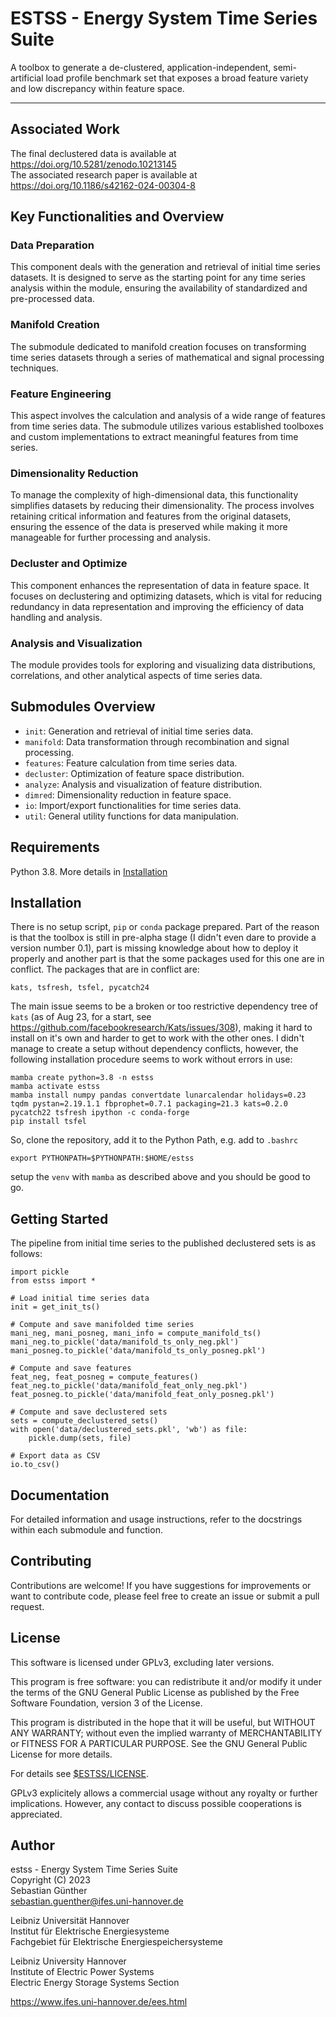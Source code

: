 # ESTSS - Energy System Time Series Suite

A toolbox to generate a de-clustered, application-independent, semi-artificial
load profile benchmark set that exposes a broad feature variety and low
discrepancy within feature space.

---


## Associated Work

The final declustered data is available at\
https://doi.org/10.5281/zenodo.10213145 \
The associated research paper is available at\
https://doi.org/10.1186/s42162-024-00304-8


## Key Functionalities and Overview

### Data Preparation
This component deals with the generation and retrieval of initial time series
datasets. It is designed to serve as the starting point for any time series
analysis within the module, ensuring the availability of standardized and
pre-processed data.

### Manifold Creation
The submodule dedicated to manifold creation focuses on transforming time
series datasets through a series of mathematical and signal processing
techniques. 

### Feature Engineering
This aspect involves the calculation and analysis of a wide range of
features from time series data. The submodule utilizes various established
toolboxes and custom implementations to extract meaningful features from time
series.

### Dimensionality Reduction
To manage the complexity of high-dimensional data, this functionality simplifies
datasets by reducing their dimensionality. The process involves retaining
critical information and features from the original datasets, ensuring the
essence of the data is preserved while making it more manageable for further
processing and analysis.

### Decluster and Optimize
This component enhances the representation of data in feature space. It focuses
on declustering and optimizing datasets, which is vital for reducing redundancy
in data representation and improving the efficiency of data handling and
analysis.

### Analysis and Visualization
The module provides tools for exploring and visualizing data distributions,
correlations, and other analytical aspects of time series data.


## Submodules Overview

- `init`: Generation and retrieval of initial time series data.
- `manifold`: Data transformation through recombination and signal processing.
- `features`: Feature calculation from time series data.
- `decluster`: Optimization of feature space distribution.
- `analyze`: Analysis and visualization of feature distribution.
- `dimred`: Dimensionality reduction in feature space.
- `io`: Import/export functionalities for time series data.
- `util`: General utility functions for data manipulation.


## Requirements

Python 3.8. More details in [Installation](#installation)


## Installation

There is no setup script, `pip` or `conda` package prepared. Part of the reason is
that the toolbox is still in pre-alpha stage (I didn't even dare to provide a
version number 0.1), part is missing knowledge about how to deploy it properly and
another part is that the some packages used for this one are in conflict.
The packages that are in conflict are:

    kats, tsfresh, tsfel, pycatch24

The main issue seems to be a broken or too restrictive dependency tree of `kats`
(as of Aug 23, for a start, see
https://github.com/facebookresearch/Kats/issues/308), making it hard to install
on it's own and harder to get to work with the other ones. I didn't manage to
create a setup without dependency conflicts, however, the following installation
procedure seems to work without errors in use:

    mamba create python=3.8 -n estss
    mamba activate estss
    mamba install numpy pandas convertdate lunarcalendar holidays=0.23 tqdm pystan=2.19.1.1 fbprophet=0.7.1 packaging=21.3 kats=0.2.0 pycatch22 tsfresh ipython -c conda-forge
    pip install tsfel

So, clone the repository, add it to the Python Path, e.g. add to `.bashrc`

    export PYTHONPATH=$PYTHONPATH:$HOME/estss

setup the `venv` with `mamba` as described above and you should be good to go.


## Getting Started

The pipeline from initial time series to the published declustered sets is as follows:

    import pickle
    from estss import *
    
    # Load initial time series data
    init = get_init_ts()
    
    # Compute and save manifolded time series
    mani_neg, mani_posneg, mani_info = compute_manifold_ts()
    mani_neg.to_pickle('data/manifold_ts_only_neg.pkl')
    mani_posneg.to_pickle('data/manifold_ts_only_posneg.pkl')
    
    # Compute and save features
    feat_neg, feat_posneg = compute_features()
    feat_neg.to_pickle('data/manifold_feat_only_neg.pkl')
    feat_posneg.to_pickle('data/manifold_feat_only_posneg.pkl')
    
    # Compute and save declustered sets
    sets = compute_declustered_sets()
    with open('data/declustered_sets.pkl', 'wb') as file:
        pickle.dump(sets, file)
    
    # Export data as CSV
    io.to_csv()


## Documentation

For detailed information and usage instructions, refer to the docstrings within
each submodule and function.


## Contributing

Contributions are welcome! If you have suggestions for improvements or want to
contribute code, please feel free to create an issue or submit a pull request.


## License

This software is licensed under GPLv3, excluding later versions.

This program is free software: you can redistribute it and/or modify
it under the terms of the GNU General Public License as published by
the Free Software Foundation, version 3 of the License.

This program is distributed in the hope that it will be useful,
but WITHOUT ANY WARRANTY; without even the implied warranty of
MERCHANTABILITY or FITNESS FOR A PARTICULAR PURPOSE. See the
GNU General Public License for more details.

For details see [\$ESTSS/LICENSE](LICENSE).

GPLv3 explicitely allows a commercial usage without any royalty or further
implications. However, any contact to discuss possible cooperations is
appreciated.


## Author

estss - Energy System Time Series Suite\
Copyright (C) 2023\
Sebastian Günther\
sebastian.guenther@ifes.uni-hannover.de

Leibniz Universität Hannover\
Institut für Elektrische Energiesysteme\
Fachgebiet für Elektrische Energiespeichersysteme

Leibniz University Hannover\
Institute of Electric Power Systems\
Electric Energy Storage Systems Section

https://www.ifes.uni-hannover.de/ees.html
